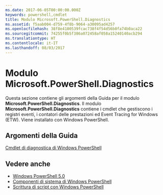 ```yaml
---
ms.date: 2017-06-05T00:00:00.000Z
keywords: powershell,cmdlet
title: Modulo Microsoft.PowerShell.Diagnostics
ms.assetid: f5aab004-d759-4f8b-9064-a30095ad4257
ms.openlocfilehash: 38f8e4100539fcac738f4f54d56b0fa74b0aca22
ms.sourcegitcommit: 74255f0b5f386a072458af058a15240140acb294
ms.translationtype: HT
ms.contentlocale: it-IT
ms.lasthandoff: 08/03/2017
---
```

# <a name="microsoftpowershelldiagnostics-module"></a>Modulo Microsoft.PowerShell.Diagnostics
Questa sezione contiene gli argomenti della Guida per il modulo **Microsoft.PowerShell.Diagnostics**. Il modulo **Microsoft.PowerShell.Diagnostics** contiene i cmdlet che gestiscono i registri eventi, i contatori delle prestazioni ed Event Tracing for Windows (ETW). Viene installato con Windows PowerShell.

## <a name="help-topics"></a>Argomenti della Guida
[Cmdlet di diagnostica di Windows PowerShell](http://go.microsoft.com/fwlink/?LinkID=245858)

## <a name="see-also"></a>Vedere anche
- [Windows PowerShell 5.0](Windows-PowerShell-5.0.md)
- [Componenti di sistema di Windows PowerShell](https://technet.microsoft.com/en-us/library/4b75f1e4-f327-48f3-92ab-bf5435094d41)
- [Scrittura di script con Windows PowerShell](../../getting-started/fundamental/Scripting-with-Windows-PowerShell.md)

